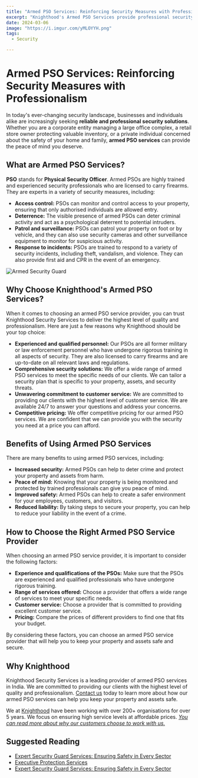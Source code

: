 ```yaml
---
title: "Armed PSO Services: Reinforcing Security Measures with Professionalism"
excerpt: "Knighthood's Armed PSO Services provide professional security measures to safeguard your property and assets."
date: 2024-03-06
image: "https://i.imgur.com/yMLOYYH.png"
tags:
  - Security

---
```

# Armed PSO Services: Reinforcing Security Measures with Professionalism

In today's ever-changing security landscape, businesses and individuals alike are increasingly seeking **reliable and professional security solutions**. Whether you are a corporate entity managing a large office complex, a retail store owner protecting valuable inventory, or a private individual concerned about the safety of your home and family, **armed PSO services** can provide the peace of mind you deserve.

## What are Armed PSO Services?

**PSO** stands for **Physical Security Officer**. Armed PSOs are highly trained and experienced security professionals who are licensed to carry firearms. They are experts in a variety of security measures, including:

- **Access control:** PSOs can monitor and control access to your property, ensuring that only authorised individuals are allowed entry.
- **Deterrence:** The visible presence of armed PSOs can deter criminal activity and act as a psychological deterrent to potential intruders.
- **Patrol and surveillance:** PSOs can patrol your property on foot or by vehicle, and they can also use security cameras and other surveillance equipment to monitor for suspicious activity.
- **Response to incidents:** PSOs are trained to respond to a variety of security incidents, including theft, vandalism, and violence. They can also provide first aid and CPR in the event of an emergency.

![Armed Security Guard](https://i.imgur.com/jDvf1Qw.png)

## Why Choose Knighthood's Armed PSO Services?

When it comes to choosing an armed PSO service provider, you can trust Knighthood Security Services to deliver the highest level of quality and professionalism. Here are just a few reasons why Knighthood should be your top choice:

- **Experienced and qualified personnel:** Our PSOs are all former military or law enforcement personnel who have undergone rigorous training in all aspects of security. They are also licensed to carry firearms and are up-to-date on all relevant laws and regulations.
- **Comprehensive security solutions:** We offer a wide range of armed PSO services to meet the specific needs of our clients. We can tailor a security plan that is specific to your property, assets, and security threats.
- **Unwavering commitment to customer service:** We are committed to providing our clients with the highest level of customer service. We are available 24/7 to answer your questions and address your concerns.
- **Competitive pricing:** We offer competitive pricing for our armed PSO services. We are confident that we can provide you with the security you need at a price you can afford.

## Benefits of Using Armed PSO Services

There are many benefits to using armed PSO services, including:

- **Increased security:** Armed PSOs can help to deter crime and protect your property and assets from harm.
- **Peace of mind:** Knowing that your property is being monitored and protected by trained professionals can give you peace of mind.
- **Improved safety:** Armed PSOs can help to create a safer environment for your employees, customers, and visitors.
- **Reduced liability:** By taking steps to secure your property, you can help to reduce your liability in the event of a crime.

## How to Choose the Right Armed PSO Service Provider

When choosing an armed PSO service provider, it is important to consider the following factors:

- **Experience and qualifications of the PSOs:** Make sure that the PSOs are experienced and qualified professionals who have undergone rigorous training.
- **Range of services offered:** Choose a provider that offers a wide range of services to meet your specific needs.
- **Customer service:** Choose a provider that is committed to providing excellent customer service.
- **Pricing:** Compare the prices of different providers to find one that fits your budget.

By considering these factors, you can choose an armed PSO service provider that will help you to keep your property and assets safe and secure.

## Why Knighthood

Knighthood Security Services is a leading provider of armed PSO services in India. We are committed to providing our clients with the highest level of quality and professionalism. [Contact us](/contact) today to learn more about how our armed PSO services can help you keep your property and assets safe.

We at [Knighthood](http://knighthood.co) have been working with over 200+ organisations for over 5 years. We focus on ensuring high service levels at affordable prices. [*You can read more about why our customers choose to work with us.*](http://knighthood.co/whyus)



## Suggested Reading
- [Expert Security Guard Services: Ensuring Safety in Every Sector](/blog/expert-security-guard-services)
- [Executive Protection Services](/blog/exececutive-security)
- [Expert Security Guard Services: Ensuring Safety in Every Sector](/blog/expert-security-guard-services)


